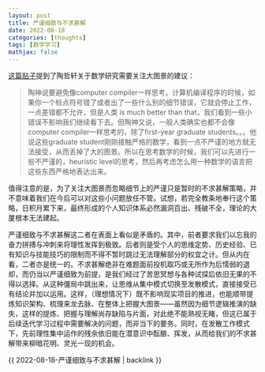 ```yaml
---
layout: post
title: 严谨细致与不求甚解
date: 2022-08-18
categories: [thoughts]
tags: [数学学习]
mathjax: false
---
```

[这篇贴子](https://www.zhihu.com/question/47229428)提到了陶哲轩关于数学研究需要关注大图景的建议：

> 陶神说要避免像computer compiler一样思考。计算机编译程序的时候，如果你一个标点符号错了或者出了一些什么别的细节错误，它就会停止工作，一点差错都不允许，但是人类 is much better than that，我们看到一些小错误不影响我们继续看下去。但陶神又说，一般人类确实也都不会像computer compiler一样思考的，除了first-year graduate students。。。他说这些graduate student刚刚接触严格的数学，看到一点不严谨的地方就无法接受，从而丢掉了大的图景。所以在思考数学的时候，我们可以先进行一些不严谨的，heuristic level的思考，然后再考虑怎么用一种数学的语言把这些东西严格地表达出来。

值得注意的是，为了关注大图景而忽略细节上的严谨只是暂时的不求甚解策略，并不意味着我们在今后可以对这些小问题放任不管。试想，若完全教条地奉行这个策略，日积月累下来，最终形成的个人知识体系必然漏洞百出、残破不全，理论的大厦根本无法建起。

严谨细致与不求甚解这二者在表面上看似是矛盾的。其中，前者要求我们以忘我的奋力拼搏与冲刺来将理性发挥到极致。后者则是受个人的思维定势、历史经验、已有知识与技能技巧的限制而不得不暂时跳过无法理解部分的权宜之计。但从内在看，二者亦是统一的。不求甚解绝非在难题面前投机取巧或无所作为后懦弱的退却，而仍当以严谨细致为前提，是我们经过了苦思冥想与各种试探后依旧无果的不得以选择。从这种僵局中跳出来，让思维从集中模式切换至发散模式，直接接受已有结论并加以运用。这样，（理想情况下）既不影响现实项目的推进，也能顺带提炼知识架构、梳理来龙去脉、在整体上把握大图景——虽然因为细节逻辑推演的缺失，这样的提炼、把握与理解尚存缺陷与片面，对此绝不能熟视无睹，但这已属于后续迭代学习过程中需要解决的问题，而非当下的要务。同时，在发散工作模式下，先前理性集中运作的残余依旧能在潜意识中酝酿、挥发，从而给我们的不求甚解带来柳暗花明、灵光一现的机会。

{{ 2022-08-18-严谨细致与不求甚解 | backlink }}
